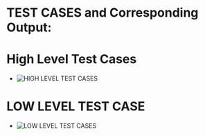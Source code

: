 # TEST CASES and Corresponding Output:

# High Level Test Cases
* ![HIGH LEVEL TEST CASES](https://user-images.githubusercontent.com/101619680/168202544-c9294c31-457c-4d68-afc4-f7f435e70774.png)

# LOW LEVEL TEST CASE
* ![LOW LEVEL TEST CASES](https://user-images.githubusercontent.com/101619680/168202582-ff9a2a61-46f1-4fb8-96d9-965264464044.png)
 
